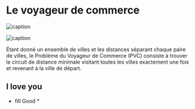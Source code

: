 # Le voyageur de commerce
![caption](https://www.futurescienceleaders.com/wp-content/uploads/2021/02/salesman-man.jpeg)
 

![caption](https://raw.githubusercontent.com/diego-vicente/som-tsp/master/diagrams/uruguay.gif)

Étant donné un ensemble de villes et les distances séparant chaque paire de villes, le Problème duVoyageur de Commerce (PVC) consiste à trouver le circuit de distance minimale visitant toutes lesvilles exactement une fois et revenant à la ville de départ.

## I love you

* fill Good *